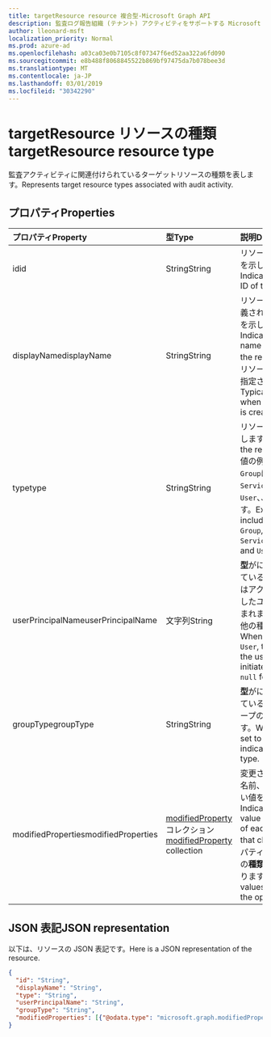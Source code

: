 ```yaml
---
title: targetResource resource 複合型-Microsoft Graph API
description: 監査ログ報告組織 (テナント) アクティビティをサポートする Microsoft Graph API の targetResource entity resource 複合型を定義します。
author: lleonard-msft
localization_priority: Normal
ms.prod: azure-ad
ms.openlocfilehash: a03ca03e0b7105c8f07347f6ed52aa322a6fd090
ms.sourcegitcommit: e8b488f8068845522b869bf97475da7b078bee3d
ms.translationtype: MT
ms.contentlocale: ja-JP
ms.lasthandoff: 03/01/2019
ms.locfileid: "30342290"
---
```

# <a name="targetresource-resource-type"></a><span data-ttu-id="c95d5-103">targetResource リソースの種類</span><span class="sxs-lookup"><span data-stu-id="c95d5-103">targetResource resource type</span></span>

<span data-ttu-id="c95d5-104">監査アクティビティに関連付けられているターゲットリソースの種類を表します。</span><span class="sxs-lookup"><span data-stu-id="c95d5-104">Represents target resource types associated with audit activity.</span></span> 


## <a name="properties"></a><span data-ttu-id="c95d5-105">プロパティ</span><span class="sxs-lookup"><span data-stu-id="c95d5-105">Properties</span></span>

| <span data-ttu-id="c95d5-106">プロパティ</span><span class="sxs-lookup"><span data-stu-id="c95d5-106">Property</span></span>     | <span data-ttu-id="c95d5-107">型</span><span class="sxs-lookup"><span data-stu-id="c95d5-107">Type</span></span>   |<span data-ttu-id="c95d5-108">説明</span><span class="sxs-lookup"><span data-stu-id="c95d5-108">Description</span></span>|
|:---------------|:--------|:----------|
|<span data-ttu-id="c95d5-109">id</span><span class="sxs-lookup"><span data-stu-id="c95d5-109">id</span></span>|<span data-ttu-id="c95d5-110">String</span><span class="sxs-lookup"><span data-stu-id="c95d5-110">String</span></span>|<span data-ttu-id="c95d5-111">リソースの一意の ID を示します。</span><span class="sxs-lookup"><span data-stu-id="c95d5-111">Indicates the unique ID of the resource.</span></span>|
|<span data-ttu-id="c95d5-112">displayName</span><span class="sxs-lookup"><span data-stu-id="c95d5-112">displayName</span></span>|<span data-ttu-id="c95d5-113">String</span><span class="sxs-lookup"><span data-stu-id="c95d5-113">String</span></span>|<span data-ttu-id="c95d5-114">リソースに対して定義されている表示名を示します。</span><span class="sxs-lookup"><span data-stu-id="c95d5-114">Indicates the visible name defined for the resource.</span></span> <span data-ttu-id="c95d5-115">通常、リソースの作成時に指定されます。</span><span class="sxs-lookup"><span data-stu-id="c95d5-115">Typically specified when the resource is created.</span></span>|
|<span data-ttu-id="c95d5-116">type</span><span class="sxs-lookup"><span data-stu-id="c95d5-116">type</span></span>|<span data-ttu-id="c95d5-117">String</span><span class="sxs-lookup"><span data-stu-id="c95d5-117">String</span></span>|<span data-ttu-id="c95d5-118">リソースの種類を表します。</span><span class="sxs-lookup"><span data-stu-id="c95d5-118">Describes the resource type.</span></span>  <span data-ttu-id="c95d5-119">値の例`Application`に`Group`は`ServicePrincipal`、、 `User`、、などがあります。</span><span class="sxs-lookup"><span data-stu-id="c95d5-119">Example values include `Application`, `Group`, `ServicePrincipal`, and `User`.</span></span>|
|<span data-ttu-id="c95d5-120">userPrincipalName</span><span class="sxs-lookup"><span data-stu-id="c95d5-120">userPrincipalName</span></span>|<span data-ttu-id="c95d5-121">文字列</span><span class="sxs-lookup"><span data-stu-id="c95d5-121">String</span></span>|<span data-ttu-id="c95d5-122">**型**がに`User`設定されている場合、これにはアクションを開始したユーザー名が含まれます。`null`その他の種類の場合。</span><span class="sxs-lookup"><span data-stu-id="c95d5-122">When **type** is set to `User`, this includes the user name that initiated the action; `null` for other types.</span></span>|
|<span data-ttu-id="c95d5-123">groupType</span><span class="sxs-lookup"><span data-stu-id="c95d5-123">groupType</span></span>|<span data-ttu-id="c95d5-124">String</span><span class="sxs-lookup"><span data-stu-id="c95d5-124">String</span></span>|<span data-ttu-id="c95d5-125">**型**がに`Group`設定されている場合は、グループの種類を示します。</span><span class="sxs-lookup"><span data-stu-id="c95d5-125">When **type** is set to `Group`, this indicates the group type.</span></span>|
|<span data-ttu-id="c95d5-126">modifiedProperties</span><span class="sxs-lookup"><span data-stu-id="c95d5-126">modifiedProperties</span></span>|<span data-ttu-id="c95d5-127">[modifiedProperty](modifiedproperty.md)コレクション</span><span class="sxs-lookup"><span data-stu-id="c95d5-127">[modifiedProperty](modifiedproperty.md) collection</span></span>|<span data-ttu-id="c95d5-128">変更された各属性の名前、古い値、新しい値を示します。</span><span class="sxs-lookup"><span data-stu-id="c95d5-128">Indicates name, old value and new value of each attribute that changed.</span></span> <span data-ttu-id="c95d5-129">プロパティの値は、操作の**種類**によって異なります。</span><span class="sxs-lookup"><span data-stu-id="c95d5-129">Property values depend on the operation **type**.</span></span>|

## <a name="json-representation"></a><span data-ttu-id="c95d5-130">JSON 表記</span><span class="sxs-lookup"><span data-stu-id="c95d5-130">JSON representation</span></span>

<span data-ttu-id="c95d5-131">以下は、リソースの JSON 表記です。</span><span class="sxs-lookup"><span data-stu-id="c95d5-131">Here is a JSON representation of the resource.</span></span>

<!-- {
  "blockType": "resource",
  "optionalProperties": [

  ],
  "@odata.type": "microsoft.graph.targetResource"
}-->

```json
{
  "id": "String",
  "displayName": "String",
  "type": "String",
  "userPrincipalName": "String",
  "groupType": "String", 
  "modifiedProperties": [{"@odata.type": "microsoft.graph.modifiedProperty"}]
}

```


<!-- uuid: 8fcb5dbc-d5aa-4681-8e31-b001d5168d79
2015-10-25 14:57:30 UTC -->
<!-- {
  "type": "#page.annotation",
  "description": "targetResource resource",
  "keywords": "",
  "section": "documentation",
  "tocPath": ""
}-->
